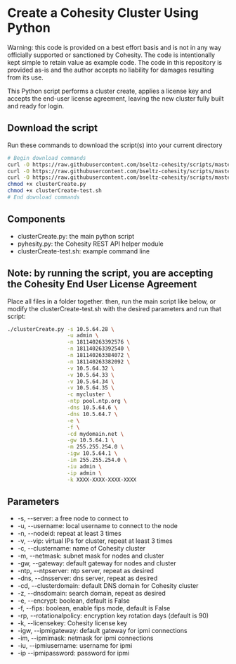 # Create a Cohesity Cluster Using Python

Warning: this code is provided on a best effort basis and is not in any way officially supported or sanctioned by Cohesity. The code is intentionally kept simple to retain value as example code. The code in this repository is provided as-is and the author accepts no liability for damages resulting from its use.

This Python script performs a cluster create, applies a license key and accepts the end-user license agreement, leaving the new cluster fully built and ready for login.

## Download the script

Run these commands to download the script(s) into your current directory

```bash
# Begin download commands
curl -O https://raw.githubusercontent.com/bseltz-cohesity/scripts/master/python/clusterCreate/clusterCreate.py
curl -O https://raw.githubusercontent.com/bseltz-cohesity/scripts/master/python/clusterCreate/pyhesity.py
curl -O https://raw.githubusercontent.com/bseltz-cohesity/scripts/master/python/clusterCreate/clusterCreate-test.sh
chmod +x clusterCreate.py
chmod +x clusterCreate-test.sh
# End download commands
```

## Components

* clusterCreate.py: the main python script
* pyhesity.py: the Cohesity REST API helper module
* clusterCreate-test.sh: example command line

## Note: by running the script, you are accepting the Cohesity End User License Agreement

Place all files in a folder together. then, run the main script like below, or modify the clusterCreate-test.sh with the desired parameters and run that script:

```bash
./clusterCreate.py -s 10.5.64.28 \
                   -u admin \
                   -n 181140263392576 \
                   -n 181140263392540 \
                   -n 181140263384072 \
                   -n 181140263382092 \
                   -v 10.5.64.32 \
                   -v 10.5.64.33 \
                   -v 10.5.64.34 \
                   -v 10.5.64.35 \
                   -c mycluster \
                   -ntp pool.ntp.org \
                   -dns 10.5.64.6 \
                   -dns 10.5.64.7 \
                   -e \
                   -f \
                   -cd mydomain.net \
                   -gw 10.5.64.1 \
                   -m 255.255.254.0 \
                   -igw 10.5.64.1 \
                   -im 255.255.254.0 \
                   -iu admin \
                   -ip admin \
                   -k XXXX-XXXX-XXXX-XXXX
```

## Parameters

* -s, --server: a free node to connect to
* -u, --username: local username to connect to the node
* -n, --nodeid: repeat at least 3 times
* -v, --vip: virtual IPs for cluster, repeat at least 3 times
* -c, --clustername: name of Cohesity cluster
* -m, --netmask: subnet mask for nodes and cluster
* -gw, --gateway: default gateway for nodes and cluster
* -ntp, --ntpserver: ntp server, repeat as desired
* -dns, --dnsserver: dns server, repeat as desired
* -cd, --clusterdomain: default DNS domain for Cohesity cluster
* -z, --dnsdomain: search domain, repeat as desired
* -e, --encrypt: boolean, default is False
* -f, --fips: boolean, enable fips mode, default is False
* -rp, --rotationalpolicy: encryption key rotation days (default is 90)
* -k, --licensekey: Cohesity license key
* -igw, --ipmigateway: default gateway for ipmi connections
* -im, --ipmimask: netmask for ipmi connections
* -iu, --ipmiusername: username for ipmi
* -ip --ipmipassword: password for ipmi
